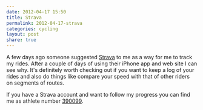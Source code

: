 ```yaml
---
date: 2012-04-17 15:50
title: Strava
permalink: 2012-04-17-strava
categories: cycling
layout: post
share: true
---
```


A few days ago someone suggested [Strava](http://www.strava.com) to me as a way for me to track my rides. After a couple of days of using their iPhone app and web site I can see why. It's definitely worth checking out if you want to keep a log of your rides and also do things like compare your speed with that of other riders on segments of routes.

If you have a Strava account and want to follow my progress you can find me as athlete number [390099](http://app.strava.com/athletes/390099).
